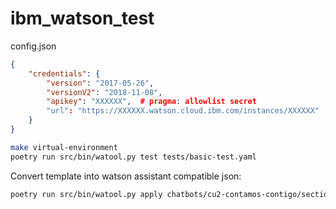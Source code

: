 # ibm_watson_test

config.json
```json
{
    "credentials": {
        "version": "2017-05-26",
        "versionV2": "2018-11-08",
        "apikey": "XXXXXX",  # pragma: allowlist secret
        "url": "https://XXXXXX.watson.cloud.ibm.com/instances/XXXXXX"
    }
}
```

```bash
make virtual-environment
poetry run src/bin/watool.py test tests/basic-test.yaml
```

Convert template into watson assistant compatible json:
```bash
poetry run src/bin/watool.py apply chatbots/cu2-contamos-contigo/sections/faq.yml --flatten --to-json
```
